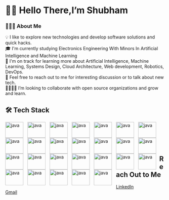<h1> 👋🏽 Hello There,I’m Shubham </h1>

<h3>👨🏽‍💻 About Me</h3>

💡  I like to explore new technologies and develop software solutions and quick hacks. </br>
🎓  I'm currently studying Electronics Engineering With Minors In Artificial Intelligence and Machine Learning </br>
🌱  I'm on track for learning more about Artificial Intelligence, Machine Learning, Systems Design, Cloud Architecture, Web development, Robotics, DevOps. </br> 
💬  Feel free to reach out to me for interesting discussion or to talk about new tech.</br>
🫱🏼‍🫲🏽 I’m looking to collaborate with open source organizations and grow and learn. </br>

<h2>🛠️ Tech Stack </h2>

<section>
  <img align="left" alt="java" height="50px" width="57px" style="padding-right:10px;"  src="https://cdn.jsdelivr.net/gh/devicons/devicon/icons/javascript/javascript-original.svg" /> 
  <img align="left" alt="java" height="50px" width="57px"style="padding-right:10px;"  src="https://cdn.jsdelivr.net/gh/devicons/devicon/icons/python/python-original.svg" />
  <img align="left" alt="java" height="50px" width="57px" style="padding-right:10px;"  src="https://cdn.jsdelivr.net/gh/devicons/devicon/icons/cplusplus/cplusplus-original.svg" />
  <img align="left" alt="java" height="50px" width="57px" style="padding-right:10px;"  src="https://cdn.jsdelivr.net/gh/devicons/devicon/icons/html5/html5-original.svg" />
  <img align="left" alt="java" height="50px" width="57px" style="padding-right:10px;"  src="https://cdn.jsdelivr.net/gh/devicons/devicon/icons/css3/css3-original.svg" />
  <img align="left" alt="java" height="50px" width="57px" style="padding-right:10px;"  src="https://cdn.jsdelivr.net/gh/devicons/devicon/icons/vscode/vscode-original.svg" />
  <img align="left" alt="java" height="50px" width="57px"style="padding-right:10px;"  src="https://cdn.jsdelivr.net/gh/devicons/devicon/icons/git/git-original.svg" />
  <img  align="left" alt="java" height="50px" width="57px" style="padding-right:10px;" src="https://cdn.jsdelivr.net/gh/devicons/devicon/icons/github/github-original.svg" />
            
  <img align="left" alt="java" height="50px" width="57px" style="padding-right:10px;"  src="https://cdn.jsdelivr.net/gh/devicons/devicon/icons/numpy/numpy-original.svg" />
  <img align="left" alt="java" height="50px" width="57px" style="padding-right:10px;"  src="https://cdn.jsdelivr.net/gh/devicons/devicon/icons/pandas/pandas-original.svg" />
  <img align="left" alt="java" height="50px" width="57px" style="padding-right:10px;" src="https://cdn.jsdelivr.net/gh/devicons/devicon/icons/materialui/materialui-original.svg" />
  <img align="left" alt="java" height="50px" width="57px" style="padding-right:10px;"  src="https://cdn.jsdelivr.net/gh/devicons/devicon/icons/bootstrap/bootstrap-original.svg" />
  <img align="left" alt="java" height="50px" width="57px"style="padding-right:10px;" src="https://cdn.jsdelivr.net/gh/devicons/devicon/icons/react/react-original.svg" />         
  <img align="left" alt="java" height="50px" width="57px" style="padding-right:10px;" src="https://cdn.jsdelivr.net/gh/devicons/devicon/icons/nodejs/nodejs-original.svg" />         
  <img align="left" alt="java" height="50px" width="57px" style="padding-right:10px;" src="https://cdn.jsdelivr.net/gh/devicons/devicon/icons/mongodb/mongodb-original.svg" />
  <img align="left" alt="java"height="50px" width="57px" style="padding-right:10px;" src="https://cdn.jsdelivr.net/gh/devicons/devicon/icons/express/express-original-wordmark.svg" class="devicon-express-original"/>
            
  <img align="left" alt="java" height="50px" width="57px" style="padding-right:10px;" src="https://cdn.jsdelivr.net/gh/devicons/devicon/icons/mysql/mysql-original-wordmark.svg" />
  <img align="left" alt="java"height="50px" width="57px" style="padding-right:10px;" src="https://cdn.jsdelivr.net/gh/devicons/devicon/icons/docker/docker-original.svg" />
  
  <img align="left" alt="java" height="50px" width="57px" style=" padding-right:10px;" src="https://cdn.jsdelivr.net/gh/devicons/devicon/icons/heroku/heroku-original.svg" />
  <img align="left" alt="java" height="50px" width="57px" style=" padding-right:10px;" src="https://cdn.jsdelivr.net/gh/devicons/devicon/icons/graphql/graphql-plain.svg" />
  <img align="left" alt="java" height="50px" width="57px" style=" margin-right:10px;" src="https://cdn.jsdelivr.net/gh/devicons/devicon/icons/jest/jest-plain.svg" />
  <img align="left" alt="java" height="50px" width="57px" style=" padding-right:10px;" src="https://cdn.jsdelivr.net/gh/devicons/devicon/icons/kubernetes/kubernetes-plain.svg" />
  <img align="left" alt="java" height="50px" width="57px" style=" padding-right:10px;" src="https://cdn.jsdelivr.net/gh/devicons/devicon/icons/linux/linux-original.svg" />
  <img align="left" alt="java" height="50px" width="57px" style=" padding-right:10px;" src="https://cdn.jsdelivr.net/gh/devicons/devicon/icons/redis/redis-original.svg" />          
  <img align="left" alt="java" height="50px" width="57px" style=" padding-right:10px;" src="https://cdn.jsdelivr.net/gh/devicons/devicon/icons/sequelize/sequelize-original.svg" />
  <img align="left" alt="java" height="50px" width="57px" style=" padding-right:10px;" src="https://cdn.jsdelivr.net/gh/devicons/devicon/icons/postgresql/postgresql-original.svg" /></br>
  </section>
    </hr>              
          
 </br>
 



          
<h2 style="padding-top:1vh">Reach Out to Me </h2>
<a href="https://www.linkedin.com/in/shubham-vishwakarma-j21/">LinkedIn</a>
</br>
<a href="sv773460@gmail.com">Gmail</a>
<!---
ShubhamAXS19/ShubhamAXS19 is a ✨ special ✨ repository because its `README.md` (this file) appears on your GitHub profile.
You can click the Preview link to take a look at your changes.
--->

